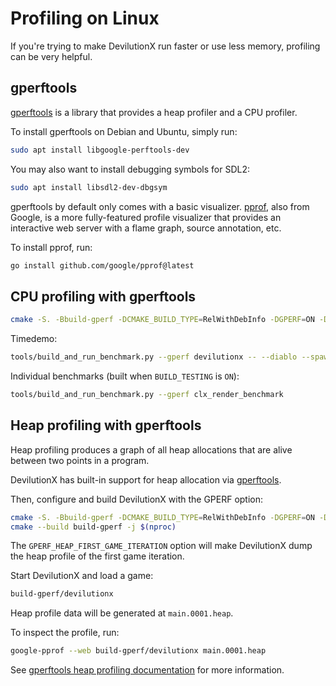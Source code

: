 # Profiling on Linux

If you're trying to make DevilutionX run faster or use less memory, profiling can be very helpful.

## gperftools

[gperftools] is a library that provides a heap profiler and a CPU profiler.

To install gperftools on Debian and Ubuntu, simply run:

```bash
sudo apt install libgoogle-perftools-dev
```

You may also want to install debugging symbols for SDL2:

```bash
sudo apt install libsdl2-dev-dbgsym
```

gperftools by default only comes with a basic visualizer.
[pprof](https://github.com/google/pprof), also from Google, is a more fully-featured profile visualizer
that provides an interactive web server with a flame graph, source annotation, etc.

To install pprof, run:

```bash
go install github.com/google/pprof@latest
```

## CPU profiling with gperftools

```bash
cmake -S. -Bbuild-gperf -DCMAKE_BUILD_TYPE=RelWithDebInfo -DGPERF=ON -DBUILD_TESTING=ON
```

Timedemo:

```bash
tools/build_and_run_benchmark.py --gperf devilutionx -- --diablo --spawn --lang en --demo 0 --timedemo
```

Individual benchmarks (built when `BUILD_TESTING` is `ON`):

```bash
tools/build_and_run_benchmark.py --gperf clx_render_benchmark
```

## Heap profiling with gperftools

Heap profiling produces a graph of all heap allocations that are alive between two points
in a program.

DevilutionX has built-in support for heap allocation via [gperftools].

Then, configure and build DevilutionX with the GPERF option:

```bash
cmake -S. -Bbuild-gperf -DCMAKE_BUILD_TYPE=RelWithDebInfo -DGPERF=ON -DGPERF_HEAP_FIRST_GAME_ITERATION=ON
cmake --build build-gperf -j $(nproc)
```

The `GPERF_HEAP_FIRST_GAME_ITERATION` option will make DevilutionX dump the heap profile of the first game
iteration.

Start DevilutionX and load a game:

```bash
build-gperf/devilutionx
```

Heap profile data will be generated at `main.0001.heap`.

To inspect the profile, run:

```bash
google-pprof --web build-gperf/devilutionx main.0001.heap
```

See [gperftools heap profiling documentation] for more information.

[gperftools]: https://github.com/gperftools/gperftools/wiki

[gperftools heap profiling documentation]: https://gperftools.github.io/gperftools/heapprofile.html
